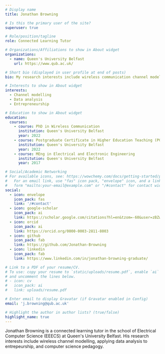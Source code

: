 ```yaml
---
# Display name
title: Jonathan Browning

# Is this the primary user of the site?
superuser: true

# Role/position/tagline
role: Connected Learning Tutor

# Organizations/Affiliations to show in About widget
organizations:
  - name: Queen's University Belfast
    url: https://www.qub.ac.uk/

# Short bio (displayed in user profile at end of posts)
bio: My research interests include wireless communication channel modelling, data analysis, and entrepreneurship.

# Interests to show in About widget
interests:
  - Channel modelling
  - Data analysis
  - Entrepreneurship

# Education to show in About widget
education:
  courses:
    - course: PhD in Wireless Communication
      institution: Queen's University Belfast
      year: 2022
    - course: Postgraduate Certificate in Higher Education Teaching (PGCHET)
      institution: Queen's University Belfast
      year: 2022
    - course: MEng in Electrical and Electronic Engineering
      institution: Queen's University Belfast
      year: 2017

# Social/Academic Networking
# For available icons, see: https://wowchemy.com/docs/getting-started/page-builder/#icons
#   For an email link, use "fas" icon pack, "envelope" icon, and a link in the
#   form "mailto:your-email@example.com" or "/#contact" for contact widget.
social:
  - icon: envelope
    icon_pack: fas
    link: '/#contact'
  - icon: google-scholar
    icon_pack: ai
    link: https://scholar.google.com/citations?hl=en&tzom=-60&user=zBZwzLkAAAAJ
  - icon: orcid
    icon_pack: ai
    link: https://orcid.org/0000-0003-2811-8003
  - icon: github
    icon_pack: fab
    link: https://github.com/Jonathan-Browning
  - icon: linkedin
    icon_pack: fab
    link: https://www.linkedin.com/in/jonathan-browning-graduate/

# Link to a PDF of your resume/CV.
# To use: copy your resume to `static/uploads/resume.pdf`, enable `ai` icons in `params.toml`,
# and uncomment the lines below.
# - icon: cv
#   icon_pack: ai
#   link: uploads/resume.pdf

# Enter email to display Gravatar (if Gravatar enabled in Config)
email: 'j.browning@qub.ac.uk'

# Highlight the author in author lists? (true/false)
highlight_name: true
---
```


Jonathan Browning is a connected learning tutor in the school of Electrical Computer Science (EEECS) at Queen's University Belfast. His research interests include wireless channel modelling, applying data analysis to entrepeurship, and computer science pedagogy.
